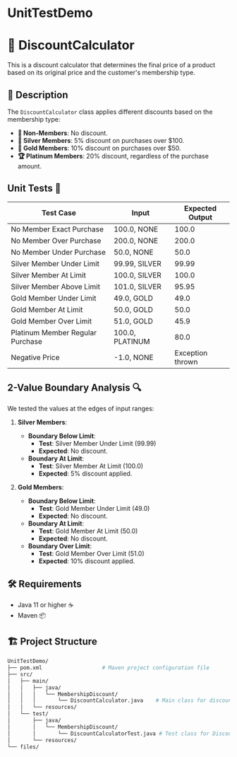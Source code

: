 # UnitTestDemo
# 🛒 DiscountCalculator

This is a discount calculator that determines the final price of a product based on its original price and the customer's membership type.

## 📜 Description

The `DiscountCalculator` class applies different discounts based on the membership type:

- **🚫 Non-Members**: No discount.
- **💎 Silver Members**: 5% discount on purchases over $100.
- **🌟 Gold Members**: 10% discount on purchases over $50.
- **🏆 Platinum Members**: 20% discount, regardless of the purchase amount.

## Unit Tests 🧪

| Test Case                            | Input                      | Expected Output   |
|--------------------------------------|---------------------------|-------------------|
| No Member Exact Purchase             | 100.0, NONE               | 100.0             |
| No Member Over Purchase              | 200.0, NONE               | 200.0             |
| No Member Under Purchase             | 50.0, NONE                | 50.0              |
| Silver Member Under Limit            | 99.99, SILVER             | 99.99             |
| Silver Member At Limit               | 100.0, SILVER             | 100.0             |
| Silver Member Above Limit            | 101.0, SILVER             | 95.95             |
| Gold Member Under Limit              | 49.0, GOLD                | 49.0              |
| Gold Member At Limit                 | 50.0, GOLD                | 50.0              |
| Gold Member Over Limit               | 51.0, GOLD                | 45.9              |
| Platinum Member Regular Purchase     | 100.0, PLATINUM           | 80.0              |
| Negative Price                       | -1.0, NONE                | Exception thrown  |

## 2-Value Boundary Analysis 🔍

We tested the values at the edges of input ranges:
1. **Silver Members**:
    - **Boundary Below Limit**:
        - **Test**: Silver Member Under Limit (99.99)
        - **Expected**: No discount.
    - **Boundary At Limit**:
        - **Test**: Silver Member At Limit (100.0)
        - **Expected**: 5% discount applied.
        
2. **Gold Members**:
    - **Boundary Below Limit**:
        - **Test**: Gold Member Under Limit (49.0)
        - **Expected**: No discount.
    - **Boundary At Limit**:
        - **Test**: Gold Member At Limit (50.0)
        - **Expected**: No discount.
    - **Boundary Over Limit**:
        - **Test**: Gold Member Over Limit (51.0)
        - **Expected**: 10% discount applied.

## 🛠 Requirements

- Java 11 or higher ☕
- Maven 📦

## 🏗️ Project Structure
```bash
UnitTestDemo/
├── pom.xml                   # Maven project configuration file
├── src/
│   ├── main/
│   │   ├── java/
│   │   │   └── MembershipDiscount/
│   │   │       └── DiscountCalculator.java    # Main class for discount calculation
│   │   └── resources/        
│   └── test/
│       ├── java/
│       │   └── MembershipDiscount/
│       │       └── DiscountCalculatorTest.java # Test class for DiscountCalculator
│       └── resources/        
└── files/                      
